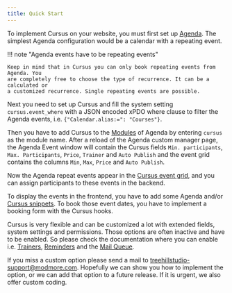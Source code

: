 ```yaml
---
title: Quick Start
---
```


To implement Cursus on your website, you must first set up
[Agenda](https://docs.treehillstudio.de/en/agenda/). The simplest Agenda
configuration would be a calendar with a repeating event.

!!! note "Agenda events have to be repeating events"

    Keep in mind that in Cursus you can only book repeating events from Agenda. You
    are completely free to choose the type of recurrence. It can be a calculated or
    a customized recurrence. Single repeating events are possible.

Next you need to set up Cursus and fill the system setting `cursus.event_where`
with a JSON encoded xPDO where clause to filter the Agenda events, i.e.
`{"Calendar.alias:=": "Courses"}`.

Then you have to add Cursus to the
[Modules](https://docs.treehillstudio.de/en/agenda/02_Custom_Manager_Page/07_Modules/)
of Agenda by entering `cursus` as the module name. After a reload of the Agenda
custom manager page, the Agenda Event window will contain the Cursus fields
`Min. participants`, `Max. Participants`, `Price`, `Trainer` and `Auto Publish`
and the event grid contains the columns `Min`, `Max`, `Price` and `Auto
Publish`.

Now the Agenda repeat events appear in the [Cursus event
grid](03_Custom_Manager_Page/01_Events.md), and you can assign participants to
these events in the backend.

To display the events in the frontend, you have to add some Agenda and/or
[Cursus snippets](05_Snippets/index.md). To book those event dates, you have to
implement a booking form with the Cursus hooks.

Cursus is very flexible and can be customized a lot with extended fields, system
settings and permissions. Those options are often inactive and have to be
enabled. So please check the documentation where you can enable i.e.
[Trainers](03_Custom_Manager_Page/03_Trainers.md),
[Reminders](03_Custom_Manager_Page/04_Reminders.md) and the [Mail
Queue](03_Custom_Manager_Page/05_Mail_Monitor.md).

If you miss a custom option please send a mail to
[treehillstudio-support@modmore.com](mailto:treehillstudio-support@modmore.com).
Hopefully we can show you how to implement the option, or we can add that option
to a future release. If it is urgent, we also offer custom coding.
